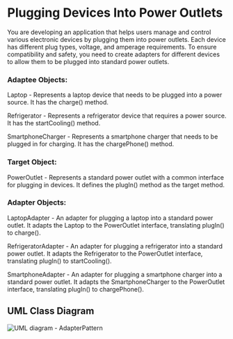 # Plugging Devices Into Power Outlets

You are developing an application that helps users manage and control various electronic devices by plugging them into power outlets. Each device has different plug types, voltage, and amperage requirements. To ensure compatibility and safety, you need to create adapters for different devices to allow them to be plugged into standard power outlets.

### **Adaptee Objects:**

  Laptop - Represents a laptop device that needs to be plugged into a power source. It has the charge() method.

  Refrigerator - Represents a refrigerator device that requires a power source. It has the startCooling() method.

  SmartphoneCharger - Represents a smartphone charger that needs to be plugged in for charging. It has the chargePhone() method.

### **Target Object:**

  PowerOutlet - Represents a standard power outlet with a common interface for plugging in devices. It defines the plugIn() method as the target method.

### **Adapter Objects:**

  LaptopAdapter - An adapter for plugging a laptop into a standard power outlet. It adapts the Laptop to the PowerOutlet interface, translating plugIn() to charge().

  RefrigeratorAdapter - An adapter for plugging a refrigerator into a standard power outlet. It adapts the Refrigerator to the PowerOutlet interface, translating plugIn() to startCooling().

  SmartphoneAdapter - An adapter for plugging a smartphone charger into a standard power outlet. It adapts the SmartphoneCharger to the PowerOutlet interface, translating     plugIn() to chargePhone().

## UML Class Diagram
![UML diagram - AdapterPattern](https://github.com/ClarkBelen/adapterPattern/assets/142368338/0f26c4e7-b96d-4197-84bf-58123608e0a8)


